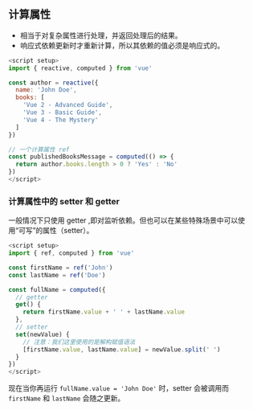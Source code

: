 ## 计算属性

- 相当于对复杂属性进行处理，并返回处理后的结果。
- 响应式依赖更新时才重新计算，所以其依赖的值必须是响应式的。

```js
<script setup>
import { reactive, computed } from 'vue'

const author = reactive({
  name: 'John Doe',
  books: [
    'Vue 2 - Advanced Guide',
    'Vue 3 - Basic Guide',
    'Vue 4 - The Mystery'
  ]
})

// 一个计算属性 ref
const publishedBooksMessage = computed(() => {
  return author.books.length > 0 ? 'Yes' : 'No'
})
</script>
```

### 计算属性中的 setter 和 getter

一般情况下只使用 getter ,即对监听依赖。但也可以在某些特殊场景中可以使用“可写”的属性（setter）。

~~~js
<script setup>
import { ref, computed } from 'vue'

const firstName = ref('John')
const lastName = ref('Doe')

const fullName = computed({
  // getter
  get() {
    return firstName.value + ' ' + lastName.value
  },
  // setter
  set(newValue) {
    // 注意：我们这里使用的是解构赋值语法
    [firstName.value, lastName.value] = newValue.split(' ')
  }
})
</script>
~~~

现在当你再运行 `fullName.value = 'John Doe'` 时，setter 会被调用而 `firstName` 和 `lastName` 会随之更新。